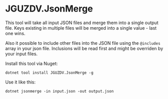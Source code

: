 # JGUZDV.JsonMerge

This tool will take all input JSON files and merge them into a single output file.
Keys existing in multiple files will be merged into a single value - last one wins.

Also it possible to include other files into the JSON file using the `@includes` array in your json file.
Inclusions will be read first and might be overriden by your input files.

Install this tool via Nuget: 
```pwsh
dotnet tool install JGUZDV.JsonMerge -g
```

Use it like this:
```pwsh
dotnet jsonmerge -in input.json -out output.json
```


